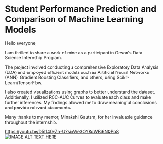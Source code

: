 # Student Performance Prediction and Comparison of Machine Learning Models

Hello everyone,

I am thrilled to share a work of mine as a participant in Oeson's Data Science Internship Program.

The project involved conducting a comprehensive Exploratory Data Analysis (EDA) and employed efficient models such as Artificial Neural Networks (ANN), Gradient Boosting Classifiers, and others, using Scikit-Learn/TensorFlow.

I also created visualizations using graphs to better understand the dataset. Additionally, I utilized ROC-AUC Curves to evaluate each class and make further inferences. My findings allowed me to draw meaningful conclusions and provide relevant statements.

Many thanks to my mentor, Minakshi Gautam, for her invaluable guidance throughout the internship.

https://youtu.be/D5I140yZh-U?si=We3OYKdWBi6NQPo8
[![IMAGE ALT TEXT HERE](https://img.youtube.com/vi/D5I140yZh/0.jpg)](https://www.youtube.com/embed/D5I140yZh-U?si=9FekVcbMa3eJifHL)

